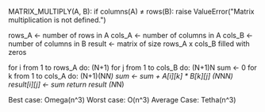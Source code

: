 MATRIX_MULTIPLY(A, B):
 if columns(A) ≠ rows(B):
   raise ValueError("Matrix multiplication is not defined.")

 rows_A ← number of rows in A
 cols_A ← number of columns in A
 cols_B ← number of columns in B
 result ← matrix of size rows_A x cols_B filled with zeros

 for i from 1 to rows_A do:   (N+1)
   for j from 1 to cols_B do:  (N+1)N
   sum ← 0
     for k from 1 to cols_A do:  (N+1)(N*N)
       sum ← sum + A[i][k] * B[k][j] (N*N*N)
     result[i][j] ← sum return result (N*N)

Best case: Omega(n^3)
Worst case: O(n^3)
Average Case: Tetha(n^3)
